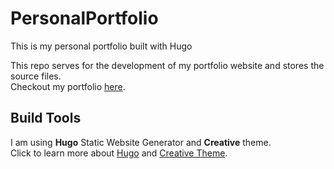 # PersonalPortfolio
This is my personal portfolio built with Hugo  

This repo serves for the development of my portfolio website and stores the source files.  
Checkout my portfolio [here](https://shaoyiyang.info).

## Build Tools
I am using **Hugo** Static Website Generator and **Creative** theme.  
Click to learn more about [Hugo](https://gohugo.io/overview/introduction/) and [Creative Theme](https://themes.gohugo.io/creative/).
